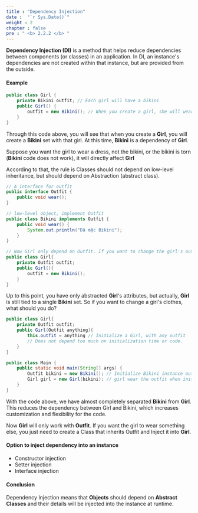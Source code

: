 ```yaml
---
title : "Dependency Injection"
date :  "`r Sys.Date()`" 
weight : 2 
chapter : false
pre : " <b> 2.2.2 </b> "
---
```


**Dependency Injection (DI)** is a method that helps reduce dependencies between components (or classes) in an application.
In DI, an instance's dependencies are not created within that instance, but are provided from the outside.

#### Example
``` java
public class Girl {
    private Bikini outfit; // Each girl will have a bikini
    public Girl() {
        outfit = new Bikini(); // When you create a girl, she will wear a bikini
    }
}
```

Through this code above, you will see that when you create a **Girl**, you will create a **Bikini** set with that girl. At this time, **Bikini** is a dependency of **Girl**.

Suppose you want the girl to wear a dress, not the bikini, or the bikini is torn (**Bikini** code does not work), it will directly affect **Girl**

According to that, the rule is Classes should not depend on low-level inheritance, but should depend on Abstraction (abstract class).

``` java
// A interface for outfit
public interface Outfit {
    public void wear();
}

// low-level object, implement Outfit
public class Bikini implements Outfit {
    public void wear() {
        System.out.println("Đã mặc Bikini");
    }
}

// Now Girl only depend on Outfit. If you want to change the girl's outfit, you just need to give the Outfit a new instance.
public class Girl{
    private Outfit outfit;
    public Girl(){
        outfit = new Bikini();
    }
}
```

Up to this point, you have only abstracted **Girl**'s attributes, but actually, **Girl** is still tied to a single **Bikini** set. So if you want to change a girl's clothes, what should you do?

``` java
public class Girl{
    private Outfit outfit;
    public Girl(Outfit anything){
        this.outfit = anything // Initialize a Girl, with any outfit
        // Does not depend too much on initialization time or code.
    }
}

public class Main {
    public static void main(String[] args) {
        Outfit bikini = new Bikini(); // Initialize Bikini instance outside Girl instance
        Girl girl = new Girl(bikini); // girl wear the outfit when initialize her
    }
}

```

With the code above, we have almost completely separated **Bikini** from **Girl**. This reduces the dependency between Girl and Bikini, which increases customization and flexibility for the code.

Now **Girl** will only work with **Outfit**. If you want the girl to wear something else, you just need to create a Class that inherits Outfit and Inject it into **Girl**.

#### Option to inject dependency into an instance
- Constructor injection
- Setter injection
- Interface injection

#### Conclusion
Dependency Injection means that **Objects** should depend on **Abstract Classes** and their details will be injected into the instance at runtime.



